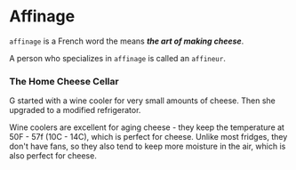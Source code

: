 # Affinage

`affinage` is a French word the means ***the art of making cheese***.

A person who specializes in `affinage` is called an `affineur`.

### The Home Cheese Cellar

G started with a wine cooler for very small amounts of cheese. Then she upgraded to a modified refrigerator.

Wine coolers are excellent for aging cheese - they keep the temperature at 50F - 57f (10C - 14C), which is perfect for cheese. Unlike most fridges, they don't have fans, so they also tend to keep more moisture in the air, which is also perfect for cheese.



